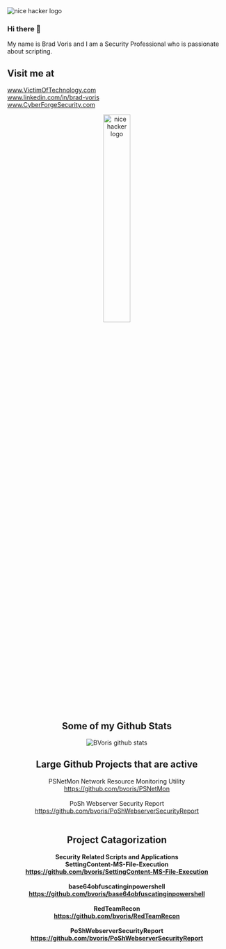 <img alt="nice hacker logo" src="https://media-exp1.licdn.com/dms/image/C4E16AQHYD1PpCA_XNw/profile-displaybackgroundimage-shrink_350_1400/0?e=1602115200&v=beta&t=3LNC5kt0g7hq6m4mHM0JdxmYGilshQ9RBghOIEC9RsU" align="center" target="_blank" />

### Hi there 👋

<!--
**bvoris/bvoris** is a ✨ _special_ ✨ repository because its `README.md` (this file) appears on your GitHub profile.

Here are some ideas to get you started:

- 🔭 I’m currently working on ...
- 🌱 I’m currently learning ...
- 👯 I’m looking to collaborate on ...
- 🤔 I’m looking for help with ...
- 💬 Ask me about ...
- 📫 How to reach me: ...
- 😄 Pronouns: ...
- ⚡ Fun fact: ...
-->
My name is Brad Voris and I am a Security Professional who is passionate about scripting.
## Visit me at
www.VictimOfTechnology.com
<BR />
www.linkedin.com/in/brad-voris
<BR />
www.CyberForgeSecurity.com
<BR />
<CENTER><a href="https://www.CyberForgeSecurity.com/"><img alt="nice hacker logo" src="https://www.cyberforgesecurity.com/wp-content/uploads/2020/04/Anvil-V2-01.png" height=35% width=35% align="center" target="_blank" /></a><CENTER />
  
## Some of my Github Stats
![BVoris github stats](https://github-readme-stats.vercel.app/api?username=bvoris&show_icons=true)

## Large Github Projects that are active
PSNetMon Network Resource Monitoring Utility<BR />
https://github.com/bvoris/PSNetMon
<BR /><BR />
PoSh Webserver Security Report<BR />
https://github.com/bvoris/PoShWebserverSecurityReport
<BR /><BR />
## Project Catagorization 
<B>Security Related Scripts and Applications<B /><BR />
SettingContent-MS-File-Execution<BR />
https://github.com/bvoris/SettingContent-MS-File-Execution
<BR /><BR />
base64obfuscatinginpowershell<BR />
https://github.com/bvoris/base64obfuscatinginpowershell
<BR /><BR />
RedTeamRecon<BR />
https://github.com/bvoris/RedTeamRecon
<BR /><BR />
PoShWebserverSecurityReport<BR />
https://github.com/bvoris/PoShWebserverSecurityReport
<BR /><BR />
